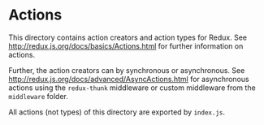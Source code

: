 # Actions
This directory contains action creators and action types for Redux.
See http://redux.js.org/docs/basics/Actions.html for further information on actions.

Further, the action creators can by synchronous or asynchronous. See http://redux.js.org/docs/advanced/AsyncActions.html
for asynchronous actions using the `redux-thunk` middleware or custom middleware from the `middleware` folder.

All actions (not types) of this directory are exported by `index.js`.
